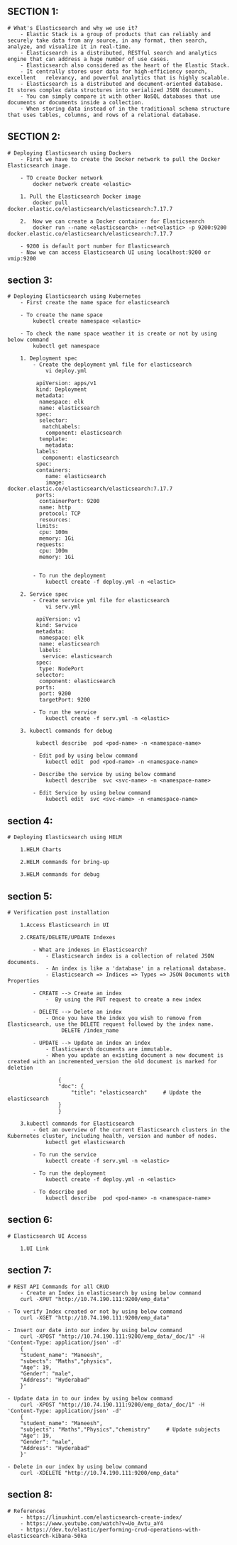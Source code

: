 SECTION 1:
---------
    # What's Elasticsearch and why we use it?
        - Elastic Stack is a group of products that can reliably and securely take data from any source, in any format, then search, analyze, and visualize it in real-time.             
        - Elasticsearch is a distributed, RESTful search and analytics engine that can address a huge number of use cases. 
        - Elasticsearch also considered as the heart of the Elastic Stack.
        - It centrally stores user data for high-efficiency search, excellent   relevancy, and powerful analytics that is highly scalable.
        - Elasticsearch is a distributed and document-oriented database. It stores complex data structures into serialized JSON documents.
        - You can simply compare it with other NoSQL databases that use documents or documents inside a collection.
        - When storing data instead of in the traditional schema structure that uses tables, columns, and rows of a relational database.
        
SECTION 2:
---------
    # Deploying Elasticsearch using Dockers
        - First we have to create the Docker network to pull the Docker Elasticsearch image.

        - TO create Docker network
            docker network create <elastic>
        
        1. Pull the Elasticsearch Docker image
            docker pull docker.elastic.co/elasticsearch/elasticsearch:7.17.7

        2.  Now we can create a Docker container for Elasticsearch
            docker run --name <elasticsearch> --net<elastic> -p 9200:9200 docker.elastic.co/elasticsearch/elasticsearch:7.17.7

        - 9200 is default port number for Elasticsearch
        - Now we can access Elasticsearch UI using localhost:9200 or vmip:9200

section 3:
---------
    # Deploying Elasticsearch using Kubernetes
        - First create the name space for elasticsearch

        - To create the name space
            kubectl create namespace <elastic>

        - To check the name space weather it is create or not by using below command
            kubectl get namespace

        1. Deployment spec
            - Create the deployment yml file for elasticsearch
                vi deploy.yml

             apiVersion: apps/v1
             kind: Deployment
             metadata:
              namespace: elk
              name: elasticsearch
             spec:
              selector:
               matchLabels:
                component: elasticsearch
              template:
                metadata:
             labels:
               component: elasticsearch
             spec:
             containers:
                name: elasticsearch
                image: docker.elastic.co/elasticsearch/elasticsearch:7.17.7
             ports:
              containerPort: 9200
              name: http
              protocol: TCP
              resources:
             limits:
              cpu: 100m
              memory: 1Gi
             requests:
              cpu: 100m
              memory: 1Gi


            - To run the deployment
                kubectl create -f deploy.yml -n <elastic>    

        2. Service spec
            - Create service yml file for elasticsearch
                vi serv.yml

             apiVersion: v1
             kind: Service
             metadata:
              namespace: elk
              name: elasticsearch
              labels:
               service: elasticsearch
             spec:
              type: NodePort
             selector:
              component: elasticsearch
             ports:
              port: 9200
              targetPort: 9200                

            - To run the service
                kubectl create -f serv.yml -n <elastic>                

        3. kubectl commands for debug 

             kubectl describe  pod <pod-name> -n <namespace-name>

            - Edit pod by using below command
                kubectl edit  pod <pod-name> -n <namespace-name>

            - Describe the service by using below command
                kubectl describe  svc <svc-name> -n <namespace-name>  

            - Edit Service by using below command
                kubectl edit  svc <svc-name> -n <namespace-name>
section 4:
--------        
    # Deploying Elasticsearch using HELM

        1.HELM Charts

        2.HELM commands for bring-up

        3.HELM commands for debug

section 5:
----------

    # Verification post installation

        1.Access Elasticsearch in UI

        2.CREATE/DELETE/UPDATE Indexes

            - What are indexes in Elasticsearch?
                - Elasticsearch index is a collection of related JSON documents.
                - An index is like a 'database' in a relational database. 
                - Elasticsearch => Indices => Types => JSON Documents with Properties

            - CREATE --> Create an index
                -  By using the PUT request to create a new index

            - DELETE --> Delete an index
                - Once you have the index you wish to remove from Elasticsearch, use the DELETE request followed by the index name.
                     DELETE /index_name

            - UPDATE --> Update an index an index
                - Elasticsearch documents are immutable.
                - When you update an existing document a new document is created with an incremented_version the old document is marked for deletion

                    {
                    "doc": {
                        "title": "elasticsearch"     # Update the elasticsearch
                    }
                    } 

        3.kubectl commands for Elasticsearch
            - Get an overview of the current Elasticsearch clusters in the Kubernetes cluster, including health, version and number of nodes.
                kubectl get elasticsearch

            - To run the service
                kubectl create -f serv.yml -n <elastic>

            - To run the deployment
                kubectl create -f deploy.yml -n <elastic> 
            
            - To describe pod
                kubectl describe  pod <pod-name> -n <namespace-name>
   
section 6:
---------

    # Elasticsearch UI Access

        1.UI Link

section 7:
----------

    # REST API Commands for all CRUD
        - Create an Index in elasticsearch by using below command
        curl -XPUT "http://10.74.190.111:9200/emp_data" 

    - To verify Index created or not by using below command
        curl -XGET "http://10.74.190.111:9200/emp_data" 

    - Insert our date into our index by using below command
        curl -XPOST "http://10.74.190.111:9200/emp_data/_doc/1" -H 'Content-Type: application/json' -d' 
        {
        "Student_name": "Maneesh",
        "subects": "Maths","physics",
        "Age": 19,
        "Gender": "male",
        "Address": "Hyderabad"
        }'  

    - Update data in to our index by using below command
        curl -XPOST "http://10.74.190.111:9200/emp_data/_doc/1" -H 'Content-Type: application/json' -d'
        {
        "student_name": "Maneesh",
        "subjects": "Maths","Physics","chemistry"     # Update subjects
        "Age": 19,
        "Gender": "male",
        "Address": "Hyderabad"
        }' 

    - Delete in our index by using below command
        curl -XDELETE "http://10.74.190.111:9200/emp_data"  
section 8:
---------
    # References 
        - https://linuxhint.com/elasticsearch-create-index/  
        - https://www.youtube.com/watch?v=Uo_Avtu_aY4 
        - https://dev.to/elastic/performing-crud-operations-with-elasticsearch-kibana-50ka                            
               